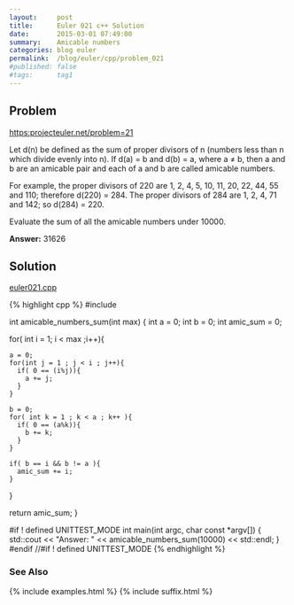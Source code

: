 ```yaml
---
layout:     post
title:      Euler 021 c++ Solution
date:       2015-03-01 07:49:00
summary:    Amicable numbers
categories: blog euler
permalink:  /blog/euler/cpp/problem_021
#published: false
#tags:      tag1
---
```


## Problem

[https:projecteuler.net/problem=21](https:projecteuler.net/problem=21)

Let d(n) be defined as the sum of proper divisors of n (numbers less than n which divide evenly into n).
If d(a) = b and d(b) = a, where a ≠ b, then a and b are an amicable pair and each of a and b are called amicable numbers.

For example, the proper divisors of 220 are 1, 2, 4, 5, 10, 11, 20, 22, 44, 55 and 110; therefore d(220) = 284. The proper divisors of 284 are 1, 2, 4, 71 and 142; so d(284) = 220.

Evaluate the sum of all the amicable numbers under 10000.

**Answer:** 31626

## Solution

[euler021.cpp](https://github.com/tvarley/euler/blob/master/cpp/src/euler021.cpp)

{% highlight cpp %}
#include <iostream>

int amicable_numbers_sum(int max)
{
  int a = 0;
  int b = 0;
  int amic_sum = 0;

  for( int i = 1; i < max ;i++){

    a = 0;
    for(int j = 1 ; j < i ; j++){
      if( 0 == (i%j)){
        a += j;
      }
    }

    b = 0;
    for( int k = 1 ; k < a ; k++ ){
      if( 0 == (a%k)){
        b += k;
      }
    }

    if( b == i && b != a ){
      amic_sum += i;
    }
  }

  return amic_sum;
}


#if ! defined UNITTEST_MODE
int main(int argc, char const *argv[]) {
  std::cout << "Answer: " << amicable_numbers_sum(10000) << std::endl;
}
#endif //#if ! defined UNITTEST_MODE
{% endhighlight %}

### See Also
{% include examples.html %}
{% include suffix.html %}
